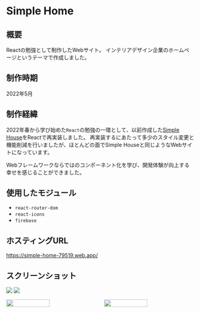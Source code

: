 # Simple Home
## 概要
Reactの勉強として制作したWebサイト。
インテリアデザイン企業のホームページというテーマで作成しました。

## 制作時期
2022年5月

## 制作経緯
2022年春から学び始めた`React`の勉強の一環として、以前作成した[Simple House](https://github.com/Yu357/SimpleHouse)をReactで再実装しました。
再実装するにあたって多少のスタイル変更と機能削減を行いましたが、ほとんどの面でSimple Houseと同じようなWebサイトになっています。

Webフレームワークならではのコンポーネント化を学び、開発体験が向上する幸せを感じることができました。

## 使用したモジュール
- `react-router-dom`
- `react-icons`
- `firebase`

## ホスティングURL
https://simple-home-79519.web.app/

## スクリーンショット
![](https://i.imgur.com/vkBORUn.jpg)
![](https://i.imgur.com/Qy3Ay64.jpg)

<div style="display: flex; justify-content: space-between;">
  <img style="display: block; width: 48%;" src="https://i.imgur.com/id5gqJV.jpg"/>
  <img style="display: block; width: 48%;" src="https://i.imgur.com/jnPvGhl.jpg"/>
</div>
